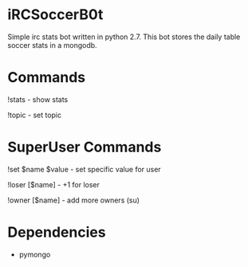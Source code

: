 # iRCSoccerB0t
Simple irc stats bot written in python 2.7. 
This bot stores the daily table soccer stats in a mongodb.

# Commands
!stats - show stats

!topic - set topic

# SuperUser Commands
!set $name $value - set specific value for user

!loser [$name]    - +1 for loser

!owner [$name]    - add more owners (su)


# Dependencies
- pymongo
